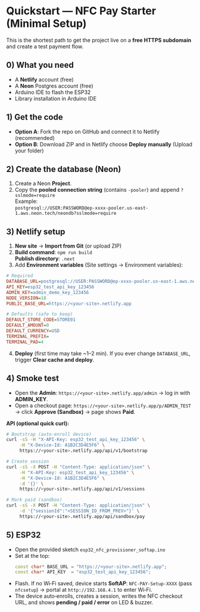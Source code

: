 # Quickstart — NFC Pay Starter (Minimal Setup)

This is the shortest path to get the project live on a **free HTTPS subdomain** and create a test payment flow.


## 0) What you need
- A **Netlify** account (free)  
- A **Neon** Postgres account (free)  
- Arduino IDE to flash the ESP32
- Library installation in Arduino IDE


## 1) Get the code
- **Option A**: Fork the repo on GitHub and connect it to Netlify (recommended)  
- **Option B**: Download ZIP and in Netlify choose **Deploy manually** (Upload your folder)


## 2) Create the database (Neon)
1. Create a Neon **Project**.
2. Copy the **pooled connection string** (contains `-pooler`) and append `?sslmode=require`  
   Example:  
   `postgresql://USER:PASSWORD@ep-xxxx-pooler.us-east-1.aws.neon.tech/neondb?sslmode=require`


## 3) Netlify setup
1. **New site** → **Import from Git** (or upload ZIP)  
2. **Build command**: `npm run build`  
   **Publish directory**: `.next`
3. Add **Environment variables** (Site settings → Environment variables):

```ini
# Required
DATABASE_URL=postgresql://USER:PASSWORD@ep-xxxx-pooler.us-east-1.aws.neon.tech/neondb?sslmode=require
API_KEY=esp32_test_api_key_123456
ADMIN_KEY=admin_demo_key_123456
NODE_VERSION=18
PUBLIC_BASE_URL=https://<your-site>.netlify.app

# Defaults (safe to keep)
DEFAULT_STORE_CODE=STORE01
DEFAULT_AMOUNT=0
DEFAULT_CURRENCY=USD
TERMINAL_PREFIX=
TERMINAL_PAD=4
```
4. **Deploy** (first time may take ~1–2 min). If you ever change `DATABASE_URL`, trigger **Clear cache and deploy**.


## 4) Smoke test
- Open the **Admin**: `https://<your-site>.netlify.app/admin` → log in with **ADMIN_KEY**.
- Open a checkout page: `https://<your-site>.netlify.app/p/ADMIN_TEST` → click **Approve (Sandbox)** → page shows **Paid**.

**API (optional quick curl):**
```bash
# Bootstrap (auto-enroll device)
curl -sS -H "X-API-Key: esp32_test_api_key_123456" \
     -H "X-Device-Id: A1B2C3D4E5F6" \
     https://<your-site>.netlify.app/api/v1/bootstrap

# Create session
curl -sS -X POST -H "Content-Type: application/json" \
     -H "X-API-Key: esp32_test_api_key_123456" \
     -H "X-Device-Id: A1B2C3D4E5F6" \
     -d '{}' \
     https://<your-site>.netlify.app/api/v1/sessions

# Mark paid (sandbox)
curl -sS -X POST -H "Content-Type: application/json" \
     -d '{"sessionId":"<SESSION_ID_FROM_PREV>"}' \
     https://<your-site>.netlify.app/api/sandbox/pay
```


## 5) ESP32
- Open the provided sketch `esp32_nfc_provisioner_softap.ino`
- Set at the top:
  ```cpp
  const char* BASE_URL = "https://<your-site>.netlify.app";
  const char* API_KEY  = "esp32_test_api_key_123456";
  ```
- Flash. If no Wi‑Fi saved, device starts **SoftAP**: `NFC-PAY-Setup-XXXX` (pass `nfcsetup`) → portal at `http://192.168.4.1` to enter Wi‑Fi.
- The device auto‑enrolls, creates a session, writes the NFC checkout URL, and shows **pending / paid / error** on LED & buzzer.


